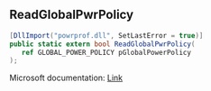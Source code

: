 ## ReadGlobalPwrPolicy

```csharp
[DllImport("powrprof.dll", SetLastError = true)]
public static extern bool ReadGlobalPwrPolicy(
   ref GLOBAL_POWER_POLICY pGlobalPowerPolicy
);
```

Microsoft documentation: [Link](https://docs.microsoft.com/en-us/windows/win32/api/powrprof/nf-powrprof-readglobalpwrpolicy)
